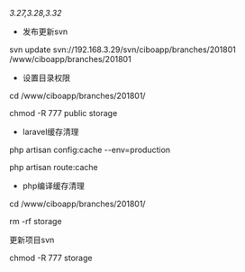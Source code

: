 _3.27,3.28,3.32_

* 发布更新svn

svn update svn://192.168.3.29/svn/ciboapp/branches/201801 /www/ciboapp/branches/201801

* 设置目录权限

cd /www/ciboapp/branches/201801/

chmod -R 777 public storage

* laravel缓存清理

php artisan config:cache  --env=production

php artisan route:cache

* php编译缓存清理

cd /www/ciboapp/branches/201801/

rm -rf storage

更新项目svn

chmod -R 777 storage


